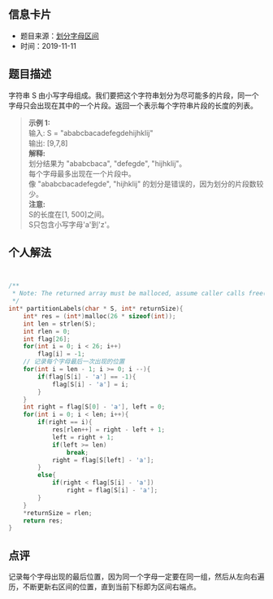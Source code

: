 ## 信息卡片
* 题目来源：[划分字母区间](https://leetcode-cn.com/problems/partition-labels/)
* 时间：2019-11-11



## 题目描述
字符串 S 由小写字母组成。我们要把这个字符串划分为尽可能多的片段，同一个字母只会出现在其中的一个片段。返回一个表示每个字符串片段的长度的列表。<br>
> **示例 1:** <br>
输入: S = "ababcbacadefegdehijhklij" <br>
输出: [9,7,8] <br>
> **解释:** <br>
划分结果为 "ababcbaca", "defegde", "hijhklij"。 <br>
每个字母最多出现在一个片段中。 <br>
像 "ababcbacadefegde", "hijhklij" 的划分是错误的，因为划分的片段数较少。 <br>
> **注意:** <br>
S的长度在[1, 500]之间。 <br>
S只包含小写字母'a'到'z'。

## 个人解法
```c


/**
 * Note: The returned array must be malloced, assume caller calls free().
 */
int* partitionLabels(char * S, int* returnSize){
    int* res = (int*)malloc(26 * sizeof(int));
    int len = strlen(S);
    int rlen = 0;
    int flag[26];
    for(int i = 0; i < 26; i++)
        flag[i] = -1;
    // 记录每个字母最后一次出现的位置
    for(int i = len - 1; i >= 0; i --){
        if(flag[S[i] - 'a'] == -1){
            flag[S[i] - 'a'] = i;
        }
    }
    int right = flag[S[0] - 'a'], left = 0;
    for(int i = 0; i < len; i++){
        if(right == i){
            res[rlen++] = right - left + 1;
            left = right + 1;
            if(left >= len)
                break;
            right = flag[S[left] - 'a'];
        }
        else{
            if(right < flag[S[i] - 'a'])
                right = flag[S[i] - 'a'];
        }
    }
    *returnSize = rlen;
    return res;
}


``` 



## 点评
记录每个字母出现的最后位置，因为同一个字母一定要在同一组，然后从左向右遍历，不断更新右区间的位置，直到当前下标即为区间右端点。

